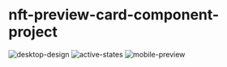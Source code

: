 # nft-preview-card-component-project
![desktop-design](https://user-images.githubusercontent.com/119471551/208357303-1ee83b10-7420-4bbb-9b29-3bff59e5904c.jpg)
![active-states](https://user-images.githubusercontent.com/119471551/208357317-9ce9b6a4-79fa-40a7-9b7b-4b628ece331a.jpg)
![mobile-preview](https://user-images.githubusercontent.com/119471551/208357329-b38038c5-d0fd-4e9f-8481-808254c95b98.jpg)
